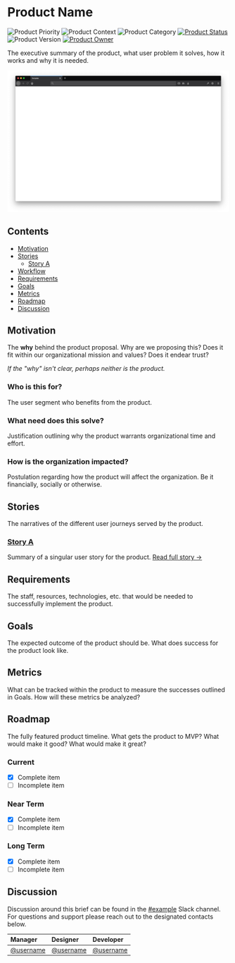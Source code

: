 # Product Name
![Product Priority](https://img.shields.io/badge/priority-0-blue)
![Product Context](https://img.shields.io/badge/context-application-blue)
![Product Category](https://img.shields.io/badge/category-feature-blue)
[![Product Status](https://img.shields.io/badge/status-planning-blue)](https://github.com/organization/repository/issues/)
![Product Version](https://img.shields.io/badge/version-0.0.0-blue)
[![Product Owner](https://img.shields.io/badge/owner-@username-blue)](https://github.com/username)

The executive summary of the product, what user problem it solves, how it works and why it is needed.

![Template](assets/template.png)

## Contents
  * [Motivation](#motivation)
  * [Stories](#stories)
    * [Story A](stories/STORY.md)
  * [Workflow](#workflow)
  * [Requirements](#requirements)
  * [Goals](#goals)
  * [Metrics](#metrics)
  * [Roadmap](#roadmap)
  * [Discussion](#discussion)


## Motivation
The **why** behind the product proposal. Why are we proposing this? Does it fit within our organizational mission and values? Does it endear trust?

*If the "why" isn't clear, perhaps neither is the product.*

### Who is this for?
The user segment who benefits from the product.

### What need does this solve?
Justification outlining why the product warrants organizational time and effort.

### How is the organization impacted?
Postulation regarding how the product will affect the organization. Be it financially, socially or otherwise.


## Stories
The narratives of the different user journeys served by the product.

### [Story A](stories/STORY.md)
Summary of a singular user story for the product. [Read full story →](stories/STORY.md)


## Requirements
The staff, resources, technologies, etc. that would be needed to successfully implement the product.


## Goals
The expected outcome of the product should be. What does success for the product look like.


## Metrics
What can be tracked within the product to measure the successes outlined in Goals. How will these metrics be analyzed?


## Roadmap
The fully featured product timeline. What gets the product to MVP? What would make it good? What would make it great?

### Current
  * [x] Complete item
  * [ ] Incomplete item

### Near Term
  * [x] Complete item
  * [ ] Incomplete item

### Long Term
  * [x] Complete item
  * [ ] Incomplete item

## Discussion
Discussion around this brief can be found in the [#example](https://organization.slack.com/) Slack channel. For questions and support please reach out to the designated contacts below.

| Manager                                  | Designer                                 | Developer                                |
| :--------------------------------------- | :--------------------------------------- | :--------------------------------------- |
| [@username](https://github.com/username) | [@username](https://github.com/username) | [@username](https://github.com/username) |
